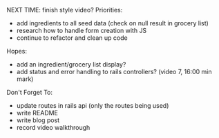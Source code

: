 NEXT TIME: finish style video?
Priorities:
- add ingredients to all seed data (check on null result in grocery list)
- research how to handle form creation with JS
- continue to refactor and clean up code

Hopes:
- add an ingredient/grocery list display?
- add status and error handling to rails controllers? (video 7, 16:00 min mark)

Don't Forget To:
- update routes in rails api (only the routes being used)
- write README
- write blog post
- record video walkthrough